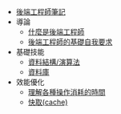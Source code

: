 * [後端工程師筆記](/)
* 導論
  * [什麼是後端工程師](introduction.md)
  * [後端工程師的基礎自我要求](basic_requirements.md)
* 基礎技能
  * [資料結構/演算法](data_structures_and_algorithms/)
  * [資料庫](database/)
* 效能優化
  * [理解各種操作消耗的時間](optimization/operation-costs.md)
  * [快取(cache)](optimization/cache.md)
